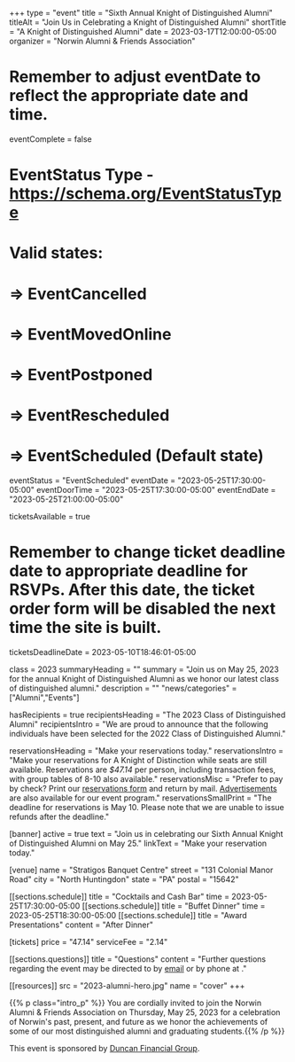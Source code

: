 +++
type          = "event"
title         = "Sixth Annual Knight of Distinguished Alumni"
titleAlt      = "Join Us in Celebrating a Knight of Distinguished Alumni"
shortTitle    = "A Knight of Distinguished Alumni"
date          = 2023-03-17T12:00:00-05:00
organizer     = "Norwin Alumni & Friends Association"
# Remember to adjust eventDate to reflect the appropriate date and time.
eventComplete = false
# EventStatus Type - https://schema.org/EventStatusType
# Valid states:
# => EventCancelled
# => EventMovedOnline
# => EventPostponed
# => EventRescheduled
# => EventScheduled (Default state)
eventStatus = "EventScheduled"
eventDate     = "2023-05-25T17:30:00-05:00"
eventDoorTime = "2023-05-25T17:30:00-05:00"
eventEndDate  = "2023-05-25T21:00:00-05:00"

ticketsAvailable = true
# Remember to change ticket deadline date to appropriate deadline for RSVPs. After this date, the ticket order form will be disabled the next time the site is built.
ticketsDeadlineDate = 2023-05-10T18:46:01-05:00

class = 2023
summaryHeading = ""
summary = "Join us on May 25, 2023 for the annual Knight of Distinguished Alumni as we honor our latest class of distinguished alumni."
description   = ""
"news/categories" = ["Alumni","Events"]

hasRecipients      = true
recipientsHeading = "The 2023 Class of Distinguished Alumni"
recipientsIntro   = "We are proud to announce that the following individuals have been selected for the 2022 Class of Distinguished Alumni."

reservationsHeading = "Make your reservations today."
reservationsIntro = "Make your reservations for A Knight of Distinction while seats are still available. Reservations are *$47.14* per person, including transaction fees, with group tables of 8-10 also available."
reservationsMisc = "Prefer to pay by check? Print our <a href='knight-of-distinguished-alumni-reservation-form.pdf' class='link--pdf' target='_blank'>reservations form</a> and return by mail. <a href='knight-of-distinguished-alumni-advertisements.pdf' class='link--pdf' target='_blank'>Advertisements</a> are also available for our event program."
reservationsSmallPrint = "The deadline for reservations is May 10. Please note that we are unable to issue refunds after the deadline."

[banner]
  active = true
  text = "Join us in celebrating our Sixth Annual Knight of Distinguished Alumni on May 25."
  linkText = "Make your reservation today."

[venue]
  name   = "Stratigos Banquet Centre"
  street = "131 Colonial Manor Road"
  city   = "North Huntingdon"
  state  = "PA"
  postal = "15642"

[[sections.schedule]]
  title = "Cocktails and Cash Bar"
  time  = 2023-05-25T17:30:00-05:00
[[sections.schedule]]
  title = "Buffet Dinner"
  time  = 2023-05-25T18:30:00-05:00
[[sections.schedule]]
  title   = "Award Presentations"
  content = "After Dinner"

[tickets]
  price        = "47.14"
  serviceFee   = "2.14"

[[sections.questions]]
  title   = "Questions"
  content = "Further questions regarding the event may be directed to <FIRST> <LAST> by [email](mailto:alumni@nsdcf.org) or by phone at <PHONE>."

[[resources]]
  src  = "2023-alumni-hero.jpg"
  name = "cover"
+++

{{% p class="intro_p" %}}
You are cordially invited to join the Norwin Alumni & Friends Association on Thursday, May 25, 2023 for a celebration of Norwin's past, present, and future as we honor the achievements of some of our most distinguished alumni and graduating students.{{% /p %}}

This event is sponsored by [Duncan Financial Group](https://duncangrp.com).
